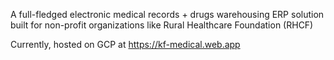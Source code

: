 A full-fledged electronic medical records + drugs warehousing ERP solution
built for non-profit organizations like Rural Healthcare Foundation (RHCF)

Currently, hosted on GCP at https://kf-medical.web.app


